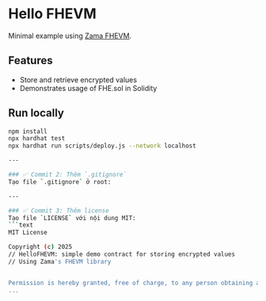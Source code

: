 # Hello FHEVM

Minimal example using [Zama FHEVM](https://github.com/zama-ai/fhevm).

## Features
- Store and retrieve encrypted values
- Demonstrates usage of FHE.sol in Solidity
## Run locally
```bash
npm install
npx hardhat test
npx hardhat run scripts/deploy.js --network localhost

---

### ✅ Commit 2: Thêm `.gitignore`
Tạo file `.gitignore` ở root:  

---

### ✅ Commit 3: Thêm license
Tạo file `LICENSE` với nội dung MIT:  
```text
MIT License

Copyright (c) 2025
// HelloFHEVM: simple demo contract for storing encrypted values
// Using Zama's FHEVM library


Permission is hereby granted, free of charge, to any person obtaining a copy
...
